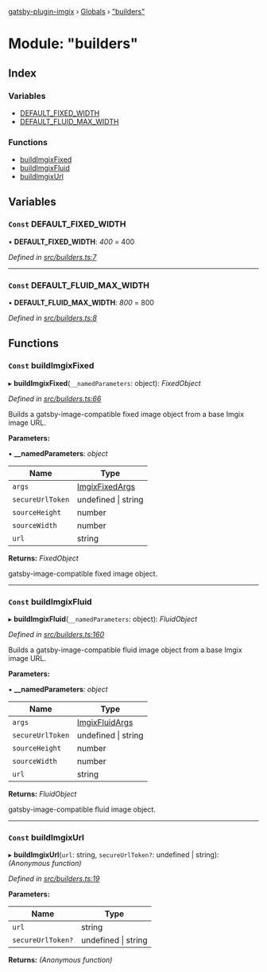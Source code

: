 [gatsby-plugin-imgix](../README.md) › [Globals](../globals.md) › ["builders"](_builders_.md)

# Module: "builders"

## Index

### Variables

* [DEFAULT_FIXED_WIDTH](_builders_.md#const-default_fixed_width)
* [DEFAULT_FLUID_MAX_WIDTH](_builders_.md#const-default_fluid_max_width)

### Functions

* [buildImgixFixed](_builders_.md#const-buildimgixfixed)
* [buildImgixFluid](_builders_.md#const-buildimgixfluid)
* [buildImgixUrl](_builders_.md#const-buildimgixurl)

## Variables

### `Const` DEFAULT_FIXED_WIDTH

• **DEFAULT_FIXED_WIDTH**: *400* = 400

*Defined in [src/builders.ts:7](https://github.com/WalltoWall/gatsby-plugin-imgix/blob/e91e6e9/src/builders.ts#L7)*

___

### `Const` DEFAULT_FLUID_MAX_WIDTH

• **DEFAULT_FLUID_MAX_WIDTH**: *800* = 800

*Defined in [src/builders.ts:8](https://github.com/WalltoWall/gatsby-plugin-imgix/blob/e91e6e9/src/builders.ts#L8)*

## Functions

### `Const` buildImgixFixed

▸ **buildImgixFixed**(`__namedParameters`: object): *FixedObject*

*Defined in [src/builders.ts:66](https://github.com/WalltoWall/gatsby-plugin-imgix/blob/e91e6e9/src/builders.ts#L66)*

Builds a gatsby-image-compatible fixed image object from a base Imgix image URL.

**Parameters:**

▪ **__namedParameters**: *object*

Name | Type |
------ | ------ |
`args` | [ImgixFixedArgs](../interfaces/_types_.imgixfixedargs.md) |
`secureUrlToken` | undefined &#124; string |
`sourceHeight` | number |
`sourceWidth` | number |
`url` | string |

**Returns:** *FixedObject*

gatsby-image-compatible fixed image object.

___

### `Const` buildImgixFluid

▸ **buildImgixFluid**(`__namedParameters`: object): *FluidObject*

*Defined in [src/builders.ts:160](https://github.com/WalltoWall/gatsby-plugin-imgix/blob/e91e6e9/src/builders.ts#L160)*

Builds a gatsby-image-compatible fluid image object from a base Imgix image URL.

**Parameters:**

▪ **__namedParameters**: *object*

Name | Type |
------ | ------ |
`args` | [ImgixFluidArgs](../interfaces/_types_.imgixfluidargs.md) |
`secureUrlToken` | undefined &#124; string |
`sourceHeight` | number |
`sourceWidth` | number |
`url` | string |

**Returns:** *FluidObject*

gatsby-image-compatible fluid image object.

___

### `Const` buildImgixUrl

▸ **buildImgixUrl**(`url`: string, `secureUrlToken?`: undefined | string): *(Anonymous function)*

*Defined in [src/builders.ts:19](https://github.com/WalltoWall/gatsby-plugin-imgix/blob/e91e6e9/src/builders.ts#L19)*

**Parameters:**

Name | Type |
------ | ------ |
`url` | string |
`secureUrlToken?` | undefined &#124; string |

**Returns:** *(Anonymous function)*
